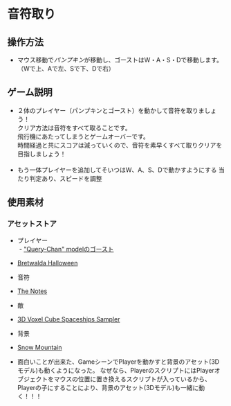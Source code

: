 # 音符取り  
## 操作方法
 - マウス移動で*パンプキン*が移動し、ゴーストはW・A・S・Dで移動します。                   
                                   （Wで上、Aで左、Sで下、Dで右）

## ゲーム説明
 - ２体のプレイヤー（パンプキンとゴースト）を動かして音符を取りましょう！  
   クリア方法は音符をすべて取ることです。  
   飛行機にあたってしまうとゲームオーバーです。  
   時間経過と共にスコアは減っていくので、音符を素早くすべて取りクリアを目指しましょう！  
   
                                   
 - もう一体プレイヤーを追加してそいつはW、A、S、Dで動かすようにする
当たり判定あり、スピードを調整



## 使用素材
### アセットストア
 - プレイヤー  
  - ["Query-Chan" modelのゴースト](http://u3d.as/8Bh)  
  - [Bretwalda Halloween](http://u3d.as/CfA)  
   - 音符  
  - [The Notes](http://u3d.as/7Lz)  
 - 敵  
  - [3D Voxel Cube Spaceships Sampler](http://u3d.as/w1e)  
 - 背景  
  - [Snow Mountain](http://u3d.as/a4i)  

 - 面白いことが出来た、GameシーンでPlayerを動かすと背景のアセット(3Dモデル)も動くようになった。
   なぜなら、PlayerのスクリプトにはPlayerオブジェクトをマウスの位置に置き換えるスクリプトが入っているから、
   Playerの子にすることにより、背景のアセット(3Dモデル)も一緒に動く！！！



